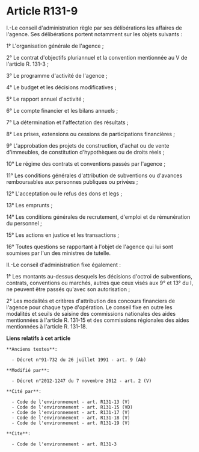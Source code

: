 # Article R131-9

I.-Le conseil d'administration règle par ses délibérations les affaires de l'agence. Ses délibérations portent notamment sur
les objets suivants : 

1° L'organisation générale de l'agence ; 

2° Le contrat d'objectifs pluriannuel et la convention mentionnée au V de l'article R. 131-3 ; 

3° Le programme d'activité de l'agence ; 

4°          Le budget et les décisions modificatives ; 

5° Le rapport annuel d'activité ; 

6° Le compte financier et les bilans annuels ; 

7° La détermination et l'affectation des résultats ; 

8° Les prises, extensions ou cessions de participations financières ; 

9° L'approbation des projets de construction, d'achat ou de vente d'immeubles, de constitution d'hypothèques ou de droits
réels ; 

10° Le régime des contrats et conventions passés par l'agence ; 

11° Les conditions générales d'attribution de subventions ou d'avances remboursables aux personnes publiques ou privées ; 

12° L'acceptation ou le refus des dons et legs ; 

13° Les emprunts ; 

14° Les conditions générales de recrutement, d'emploi et de rémunération du personnel ; 

15° Les actions en justice et les transactions ; 

16° Toutes questions se rapportant à l'objet de l'agence qui lui sont soumises par l'un des ministres de tutelle. 

II.-Le conseil d'administration fixe également : 

1° Les montants au-dessus desquels les décisions d'octroi de subventions, contrats, conventions ou marchés, autres que ceux
visés aux 9° et 13° du I, ne peuvent être passés qu'avec son autorisation ; 

2° Les modalités et critères d'attribution des concours financiers de l'agence pour chaque type d'opération. Le conseil fixe
en outre les modalités et seuils de saisine des commissions nationales des aides mentionnées à l'article R. 131-15 et des
commissions régionales des aides mentionnées à l'article R. 131-18.

**Liens relatifs à cet article**

	**Anciens textes**:

	  - Décret n°91-732 du 26 juillet 1991 - art. 9 (Ab)

	**Modifié par**:

	  - Décret n°2012-1247 du 7 novembre 2012 - art. 2 (V)

	**Cité par**:

	  - Code de l'environnement - art. R131-13 (V)
	  - Code de l'environnement - art. R131-15 (VD)
	  - Code de l'environnement - art. R131-17 (V)
	  - Code de l'environnement - art. R131-18 (V)
	  - Code de l'environnement - art. R131-19 (V)

	**Cite**:

	  - Code de l'environnement - art. R131-3
